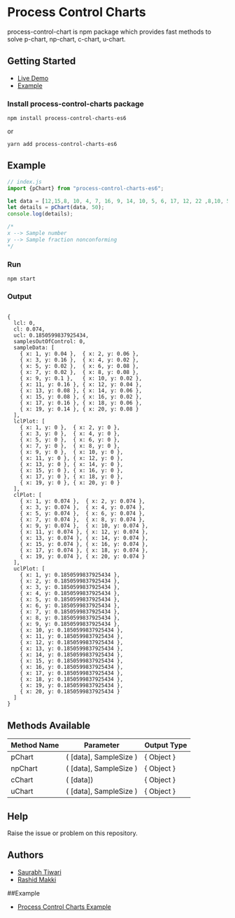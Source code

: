 # Process Control Charts
process-control-chart is npm package which provides fast methods to solve p-chart, np-chart, c-chart, u-chart.

## Getting Started
* [Live Demo](https://rashidmakki.github.io/process-control-charts-example/)
* [Example](https://github.com/rashidmakki/process-control-charts-example)

### Install process-control-charts package

```
npm install process-control-charts-es6
```

or

```
yarn add process-control-charts-es6
```
## Example

```js
// index.js
import {pChart} from "process-control-charts-es6";

let data = [12,15,8, 10, 4, 7, 16, 9, 14, 10, 5, 6, 17, 12, 22 ,8,10, 5 , 13, 11, 20, 18, 24, 15, 9, 12, 7, 13, 9, 6];
let details = pChart(data, 50);
console.log(details);

/* 
x --> Sample number
y --> Sample fraction nonconforming
*/

```

### Run
```
npm start
```

### Output
```

{
  lcl: 0,
  cl: 0.074,
  ucl: 0.1850599837925434,
  samplesOutOfControl: 0,
  sampleData: [
    { x: 1, y: 0.04 },  { x: 2, y: 0.06 },
    { x: 3, y: 0.16 },  { x: 4, y: 0.02 },
    { x: 5, y: 0.02 },  { x: 6, y: 0.08 },
    { x: 7, y: 0.02 },  { x: 8, y: 0.08 },
    { x: 9, y: 0.1 },   { x: 10, y: 0.02 },
    { x: 11, y: 0.16 }, { x: 12, y: 0.04 },
    { x: 13, y: 0.08 }, { x: 14, y: 0.06 },
    { x: 15, y: 0.08 }, { x: 16, y: 0.02 },
    { x: 17, y: 0.16 }, { x: 18, y: 0.06 },
    { x: 19, y: 0.14 }, { x: 20, y: 0.08 }
  ],
  lclPlot: [
    { x: 1, y: 0 },  { x: 2, y: 0 },
    { x: 3, y: 0 },  { x: 4, y: 0 },
    { x: 5, y: 0 },  { x: 6, y: 0 },
    { x: 7, y: 0 },  { x: 8, y: 0 },
    { x: 9, y: 0 },  { x: 10, y: 0 },
    { x: 11, y: 0 }, { x: 12, y: 0 },
    { x: 13, y: 0 }, { x: 14, y: 0 },
    { x: 15, y: 0 }, { x: 16, y: 0 },
    { x: 17, y: 0 }, { x: 18, y: 0 },
    { x: 19, y: 0 }, { x: 20, y: 0 }
  ],
  clPlot: [
    { x: 1, y: 0.074 },  { x: 2, y: 0.074 },
    { x: 3, y: 0.074 },  { x: 4, y: 0.074 },
    { x: 5, y: 0.074 },  { x: 6, y: 0.074 },
    { x: 7, y: 0.074 },  { x: 8, y: 0.074 },
    { x: 9, y: 0.074 },  { x: 10, y: 0.074 },
    { x: 11, y: 0.074 }, { x: 12, y: 0.074 },
    { x: 13, y: 0.074 }, { x: 14, y: 0.074 },
    { x: 15, y: 0.074 }, { x: 16, y: 0.074 },
    { x: 17, y: 0.074 }, { x: 18, y: 0.074 },
    { x: 19, y: 0.074 }, { x: 20, y: 0.074 }
  ],
  uclPlot: [
    { x: 1, y: 0.1850599837925434 },
    { x: 2, y: 0.1850599837925434 },
    { x: 3, y: 0.1850599837925434 },
    { x: 4, y: 0.1850599837925434 },
    { x: 5, y: 0.1850599837925434 },
    { x: 6, y: 0.1850599837925434 },
    { x: 7, y: 0.1850599837925434 },
    { x: 8, y: 0.1850599837925434 },
    { x: 9, y: 0.1850599837925434 },
    { x: 10, y: 0.1850599837925434 },
    { x: 11, y: 0.1850599837925434 },
    { x: 12, y: 0.1850599837925434 },
    { x: 13, y: 0.1850599837925434 },
    { x: 14, y: 0.1850599837925434 },
    { x: 15, y: 0.1850599837925434 },
    { x: 16, y: 0.1850599837925434 },
    { x: 17, y: 0.1850599837925434 },
    { x: 18, y: 0.1850599837925434 },
    { x: 19, y: 0.1850599837925434 },
    { x: 20, y: 0.1850599837925434 }
  ]
}

```

## Methods Available
| Method Name   | Parameter              | Output Type   |
| ------------- | ---------------------  | ------------- |
| pChart        | ( [data], SampleSize ) | { Object }    |
| npChart       | ( [data], SampleSize ) | { Object }    |
| cChart        | ( [data])              | { Object }    |
| uChart        | ( [data], SampleSize ) | { Object }    |

## Help
Raise the issue or problem on this repository.

## Authors
* [Saurabh Tiwari](https://github.com/saurabhtiwarii/)
* [Rashid Makki](https://github.com/rashidmakki/)

##Example 
* [Process Control Charts Example](https://github.com/rashidmakki/process-control-charts-example)